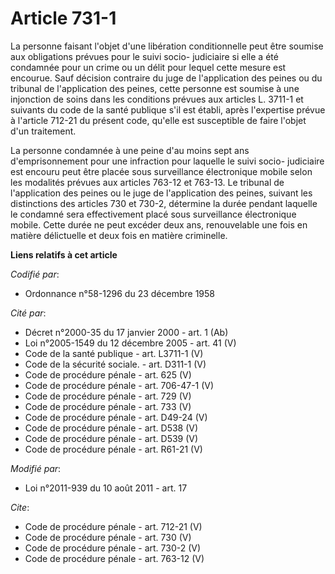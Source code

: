 # Article 731-1

La personne faisant l'objet d'une libération conditionnelle peut être soumise aux obligations prévues pour le suivi socio-
judiciaire si elle a été condamnée pour un crime ou un délit pour lequel cette mesure est encourue. Sauf décision contraire
du juge de l'application des peines ou du tribunal de l'application des peines, cette personne est soumise à une injonction
de soins dans les conditions prévues aux articles L. 3711-1 et suivants du code de la santé publique s'il est établi, après
l'expertise prévue à l'article 712-21 du présent code, qu'elle est susceptible de faire l'objet d'un traitement. 

La personne condamnée à une peine d'au moins sept ans d'emprisonnement pour une infraction pour laquelle le suivi socio-
judiciaire est encouru peut être placée sous surveillance électronique mobile selon les modalités prévues aux articles 763-12
et 763-13. Le tribunal de l'application des peines ou le juge de l'application des peines, suivant les distinctions des
articles 730 et 730-2, détermine la durée pendant laquelle le condamné sera effectivement placé sous surveillance
électronique mobile. Cette durée ne peut excéder deux ans, renouvelable une fois en matière délictuelle et deux fois en
matière criminelle.

**Liens relatifs à cet article**

_Codifié par_:

  - Ordonnance n°58-1296 du 23 décembre 1958

_Cité par_:

  - Décret n°2000-35 du 17 janvier 2000 - art. 1 (Ab)
  - Loi n°2005-1549 du 12 décembre 2005 - art. 41 (V)
  - Code de la santé publique - art. L3711-1 (V)
  - Code de la sécurité sociale. - art. D311-1 (V)
  - Code de procédure pénale - art. 625 (V)
  - Code de procédure pénale - art. 706-47-1 (V)
  - Code de procédure pénale - art. 729 (V)
  - Code de procédure pénale - art. 733 (V)
  - Code de procédure pénale - art. D49-24 (V)
  - Code de procédure pénale - art. D538 (V)
  - Code de procédure pénale - art. D539 (V)
  - Code de procédure pénale - art. R61-21 (V)

_Modifié par_:

  - Loi n°2011-939 du 10 août 2011 - art. 17

_Cite_:

  - Code de procédure pénale - art. 712-21 (V)
  - Code de procédure pénale - art. 730 (V)
  - Code de procédure pénale - art. 730-2 (V)
  - Code de procédure pénale - art. 763-12 (V)
